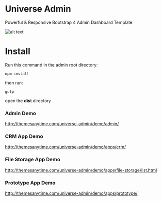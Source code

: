 # Universe Admin
Powerful &amp; Responsive Bootstrap 4 Admin Dashboard Template

![alt text](https://raw.githubusercontent.com/ultimasolutions/universe-admin/master/preview.png)

# Install
Run this command in the admin root directory:
```
npm install
```

then run:

```
gulp
```

open the **dist** directory

### Admin Demo
http://themesanytime.com/universe-admin/demo/admin/

### CRM App Demo
http://themesanytime.com/universe-admin/demo/apps/crm/

### File Storage App Demo
http://themesanytime.com/universe-admin/demo/apps/file-storage/list.html

### Prototype App Demo
http://themesanytime.com/universe-admin/demo/apps/prototype/
